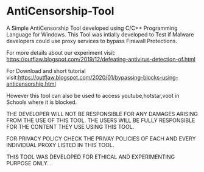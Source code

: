 # AntiCensorship-Tool
A Simple AntiCensorship Tool developed using C/C++ Programming Language for Windows.
This Tool was intially developed to Test if Malware developers could use proxy services to bypass
Firewall Protections.

For more details about our experiment visit: https://outflaw.blogspot.com/2019/12/defeating-antivirus-detection-of.html

For Download and short tutorial visit:https://outflaw.blogspot.com/2020/01/bypassing-blocks-using-anticensorship.html

However this tool can also be used to access youtube,hotstar,voot in Schools where it is blocked.

THE DEVELOPER WILL NOT BE RESPONSIBLE FOR ANY DAMAGES ARISING FROM THE USE OF THIS TOOL. THE USERS WILL BE FULLY
RESPONSIBLE FOR THE CONTENT THEY USE USING THIS TOOL.

FOR PRIVACY POLICY CHECK THE PRIVAY POLICIES OF EACH AND EVERY INDIVIDUAL PROXY LISTED IN THIS TOOL.

THIS TOOL WAS DEVELOPED FOR ETHICAL AND EXPERIMENTING PURPOSE ONLY.
.
